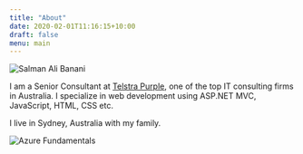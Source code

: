 ```yaml
---
title: "About"
date: 2020-02-01T11:16:15+10:00
draft: false 
menu: main
---
```


![Salman Ali Banani](/img/about/salman.jpg)

I am a Senior Consultant at <a href="https://purple.telstra.com" target="_blank">Telstra Purple</a>, one of the top IT consulting firms in Australia.  I specialize in web development using ASP.NET MVC, JavaScript, HTML, CSS etc.

I live in Sydney, Australia with my family.

![Azure Fundamentals](/img/about/azure-fundamentals-600x600.png)

